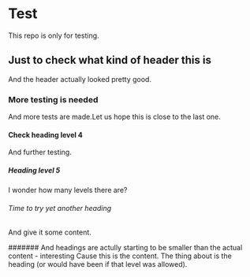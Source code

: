 # Test
This repo is only for testing.

## Just to check what kind of header this is
And the header actually looked pretty good.

### More testing is needed
And more tests are made.Let us hope this is close to the last one.

#### Check heading level 4
And further testing.

##### Heading level 5
I wonder how many levels there are?

###### Time to try yet another heading
And give it some content.

####### And headings are actully starting to be smaller than the actual content - interesting
Cause this is the content. The thing about is the heading (or would have been if that level was allowed).
